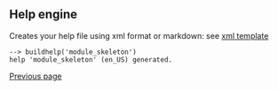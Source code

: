 ## Help engine

Creates your help file using xml format or markdown:
see [xml template](https://github.com/Nelson-numerical-software/nelson/blob/master/module_skeleton/help/en_US/xml/nelson_sum.xml)

```
--> buildhelp('module_skeleton')
help 'module_skeleton' (en_US) generated.
```

[Previous page](FEATURES.md)
